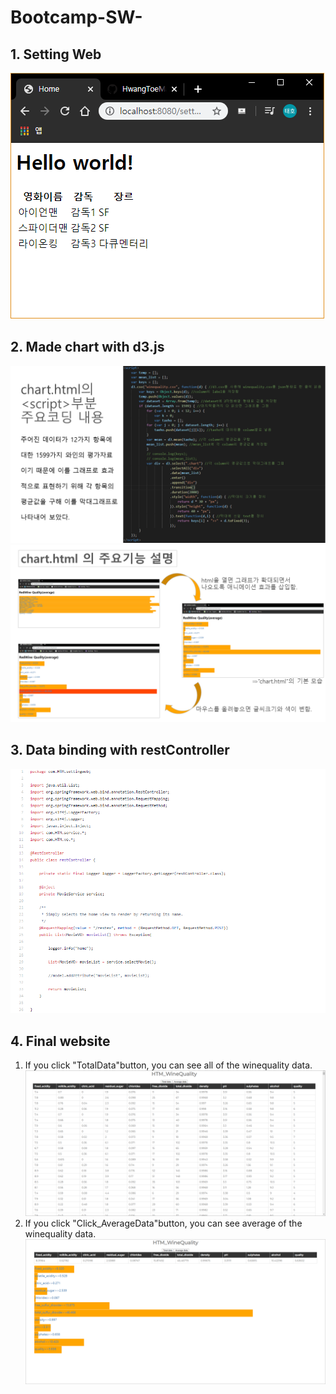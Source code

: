 # Bootcamp-SW-
## 1. Setting Web
![week1](./result_image/week1.png)
## 2. Made chart with d3.js
![week2_1](./result_image/week2_1.PNG)
![week2_2](./result_image/week2_2.PNG)
## 3. Data binding with restController
![week3](./result_image/week3.png)
## 4. Final website
1. If you click "TotalData"button, you can see all of the winequality data.
![week4_1](./result_image/week4_1.png)
2. If you click "Click_AverageData"button, you can see average of the winequality data.
![week4_2](./result_image/week4_2.png)
